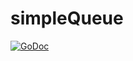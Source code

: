 # simpleQueue

[![GoDoc](https://godoc.org/github.com/gagliardetto/simpleQueue?status.svg)](https://godoc.org/github.com/gagliardetto/simpleQueue)
